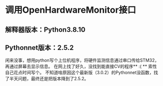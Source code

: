 # **调用OpenHardwareMonitor接口**
## **解释器版本：Python3.8.10**
## **Pythonnet版本：2.5.2**

闲来没事，想用python写个上位机程序，将硬件监测信息通过串口传给STM32，再通过屏幕去显示信息。
在网上找了好久，没找到能直接CV的程序** :( **
索性自己花点时间写个。
不知道啥原因这个最新版（3.0.2）的Pythonnet没函数，找了半天问题，最终还是把版本降到了2.5.2。
